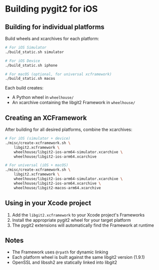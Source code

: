 # Building pygit2 for iOS

## Building for individual platforms

Build wheels and xcarchives for each platform:

```bash
# For iOS Simulator
./build_static.sh simulator

# For iOS Device
./build_static.sh iphone

# For macOS (optional, for universal xcframework)
./build_static.sh macos
```

Each build creates:
- A Python wheel in `wheelhouse/`
- An xcarchive containing the libgit2 Framework in `wheelhouse/`

## Creating an XCFramework

After building for all desired platforms, combine the xcarchives:

```bash
# For iOS (simulator + device)
./misc/create-xcframework.sh \
    libgit2.xcframework \
    wheelhouse/libgit2-ios-arm64-simulator.xcarchive \
    wheelhouse/libgit2-ios-arm64.xcarchive

# For universal (iOS + macOS)
./misc/create-xcframework.sh \
    libgit2.xcframework \
    wheelhouse/libgit2-ios-arm64-simulator.xcarchive \
    wheelhouse/libgit2-ios-arm64.xcarchive \
    wheelhouse/libgit2-macos-arm64.xcarchive
```

## Using in your Xcode project

1. Add the `libgit2.xcframework` to your Xcode project's Frameworks
2. Install the appropriate pygit2 wheel for your target platform
3. The pygit2 extensions will automatically find the Framework at runtime

## Notes

- The Framework uses `@rpath` for dynamic linking
- Each platform wheel is built against the same libgit2 version (1.9.1)
- OpenSSL and libssh2 are statically linked into libgit2